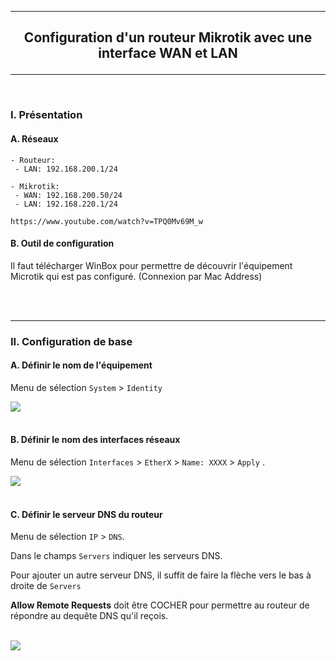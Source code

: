 ------------------------------------------------------------------------------------------------------------------------------------------------------------------------------------------------------
## <p align='center'> Configuration d'un routeur Mikrotik avec une interface WAN et LAN </p>
------------------------------------------------------------------------------------------------------------------------------------------------------------------------------------------------------

<br />

### I. Présentation
#### A. Réseaux
```
- Routeur:
 - LAN: 192.168.200.1/24

- Mikrotik:
 - WAN: 192.168.200.50/24
 - LAN: 192.168.220.1/24
```

```
https://www.youtube.com/watch?v=TPQ0Mv69M_w
```

#### B. Outil de configuration
Il faut télécharger WinBox pour permettre de découvrir l'équipement Microtik qui est pas configuré. (Connexion par Mac Address)

<br />
<br />

------------------------------------------------------------------------------------------------------------------------------------------------------------------------------------------------------
### II. Configuration de base
#### A. Définir le nom de l'équipement
Menu de sélection `System` > `Identity`

<img src='https://github.com/Drthrax74/Mikrotik/assets/35907/ec02cb7f-cb1b-4eae-af54-76cc15345f2b' />

<br />
<br />

#### B. Définir le nom des interfaces réseaux
Menu de sélection `Interfaces` > `EtherX` > `Name: XXXX` > `Apply` .

<img src='https://github.com/Drthrax74/Mikrotik/assets/35907/4d89fff0-8dd1-4ec6-96d9-4088b0bc8bf4' />

<br />
<br />

#### C. Définir le serveur DNS du routeur
Menu de sélection `IP` > `DNS`.

Dans le champs `Servers` indiquer les serveurs DNS.

Pour ajouter un autre serveur DNS, il suffit de faire la flèche vers le bas à droite de `Servers`

**Allow Remote Requests** doit être COCHER pour permettre au routeur de répondre au dequête DNS qu'il reçois.

<br />

<img src='https://github.com/Drthrax74/Mikrotik/assets/35907/dc7aec51-ba1e-4a0d-a0a7-cdf4e2decc95' />

<br />







